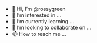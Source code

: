 - 👋 Hi, I’m @rossygreen
- 👀 I’m interested in ...
- 🌱 I’m currently learning ...
- 💞️ I’m looking to collaborate on ...
- 📫 How to reach me ...

<!---
rossygreen/rossygreen is a ✨ special ✨ repository because its `README.md` (this file) appears on your GitHub profile.
You can click the Preview link to take a look at your changes.
--->
